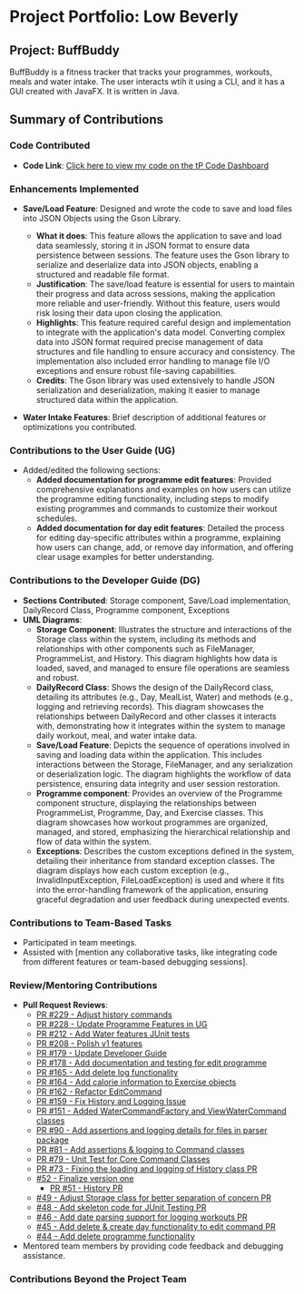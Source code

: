 # Project Portfolio: Low Beverly

## Project: BuffBuddy
BuffBuddy is a fitness tracker that tracks your programmes, workouts, meals and water intake. The user interacts wtih
it using a CLI, and it has a GUI created with JavaFX. It is written in Java. 

## Summary of Contributions

### Code Contributed
- **Code Link**: [Click here to view my code on the tP Code Dashboard](https://nus-cs2113-ay2425s1.github.io/tp-dashboard/?search=bev-low&breakdown=true&sort=groupTitle%20dsc&sortWithin=title&since=2024-09-20&timeframe=commit&mergegroup=&groupSelect=groupByRepos&checkedFileTypes=docs~functional-code~test-code~other&tabOpen=true&tabType=authorship&tabAuthor=Bev-low&tabRepo=AY2425S1-CS2113-W10-3%2Ftp%5Bmaster%5D&authorshipIsMergeGroup=false&authorshipFileTypes=docs~functional-code~test-code~other&authorshipIsBinaryFileTypeChecked=false&authorshipIsIgnoredFilesChecked=false)

### Enhancements Implemented

- **Save/Load Feature**: Designed and wrote the code to save and load files into JSON Objects using the Gson Library.
    - **What it does**: This feature allows the application to save and load data seamlessly, storing it in JSON format to ensure data persistence between sessions. The feature uses the Gson library to serialize and deserialize data into JSON objects, enabling a structured and readable file format.
    - **Justification**: The save/load feature is essential for users to maintain their progress and data across sessions, making the application more reliable and user-friendly. Without this feature, users would risk losing their data upon closing the application.
    - **Highlights**: This feature required careful design and implementation to integrate with the application's data model. Converting complex data into JSON format required precise management of data structures and file handling to ensure accuracy and consistency. The implementation also included error handling to manage file I/O exceptions and ensure robust file-saving capabilities.
    - **Credits**: The Gson library was used extensively to handle JSON serialization and deserialization, making it easier to manage structured data within the application.

- **Water Intake Features**: Brief description of additional features or optimizations you contributed.

### Contributions to the User Guide (UG)
- Added/edited the following sections:
    - **Added documentation for programme edit features**: Provided comprehensive explanations and examples on how users can utilize the programme editing functionality, including steps to modify existing programmes and commands to customize their workout schedules.
    - **Added documentation for day edit features**: Detailed the process for editing day-specific attributes within a programme, explaining how users can change, add, or remove day information, and offering clear usage examples for better understanding.

### Contributions to the Developer Guide (DG)
- **Sections Contributed**: Storage component, Save/Load implementation, DailyRecord Class, Programme component, Exceptions
- **UML Diagrams**:
    - **Storage Component**: Illustrates the structure and interactions of the Storage class within the system, including its methods and relationships with other components such as FileManager, ProgrammeList, and History. This diagram highlights how data is loaded, saved, and managed to ensure file operations are seamless and robust.
    - **DailyRecord Class**: Shows the design of the DailyRecord class, detailing its attributes (e.g., Day, MealList, Water) and methods (e.g., logging and retrieving records). This diagram showcases the relationships between DailyRecord and other classes it interacts with, demonstrating how it integrates within the system to manage daily workout, meal, and water intake data.
    - **Save/Load Feature**: Depicts the sequence of operations involved in saving and loading data within the application. This includes interactions between the Storage, FileManager, and any serialization or deserialization logic. The diagram highlights the workflow of data persistence, ensuring data integrity and user session restoration.
    - **Programme component**: Provides an overview of the Programme component structure, displaying the relationships between ProgrammeList, Programme, Day, and Exercise classes. This diagram showcases how workout programmes are organized, managed, and stored, emphasizing the hierarchical relationship and flow of data within the system.
    - **Exceptions**: Describes the custom exceptions defined in the system, detailing their inheritance from standard exception classes. The diagram displays how each custom exception (e.g., InvalidInputException, FileLoadException) is used and where it fits into the error-handling framework of the application, ensuring graceful degradation and user feedback during unexpected events.

### Contributions to Team-Based Tasks
- Participated in team meetings.
- Assisted with [mention any collaborative tasks, like integrating code from different features or team-based debugging sessions].

### Review/Mentoring Contributions
- **Pull Request Reviews**:
    - [PR #229 - Adjust history commands](https://github.com/AY2425S1-CS2113-W10-3/tp/pull/229)
    - [PR #228 - Update Programme Features in UG](https://github.com/AY2425S1-CS2113-W10-3/tp/pull/228)
    - [PR #212 - Add Water features JUnit tests](https://github.com/AY2425S1-CS2113-W10-3/tp/pull/212)
    - [PR #208 - Polish v1 features](https://github.com/AY2425S1-CS2113-W10-3/tp/pull/208)
    - [PR #179 - Update Developer Guide](https://github.com/AY2425S1-CS2113-W10-3/tp/pull/179)
    - [PR #178 - Add documentation and testing for edit programme](https://github.com/AY2425S1-CS2113-W10-3/tp/pull/178)
    - [PR #165 - Add delete log functionality](https://github.com/AY2425S1-CS2113-W10-3/tp/pull/165)
    - [PR #164 - Add calorie information to Exercise objects](https://github.com/AY2425S1-CS2113-W10-3/tp/pull/164)
    - [PR #162 - Refactor EditCommand](https://github.com/AY2425S1-CS2113-W10-3/tp/pull/162)
    - [PR #159 - Fix History and Logging Issue](https://github.com/AY2425S1-CS2113-W10-3/tp/pull/159)
    - [PR #151 - Added WaterCommandFactory and ViewWaterCommand classes](https://github.com/AY2425S1-CS2113-W10-3/tp/pull/151)
    - [PR #90 - Add assertions and logging details for files in parser package](https://github.com/AY2425S1-CS2113-W10-3/tp/pull/90)
    - [PR #81 - Add assertions & logging to Command classes](https://github.com/AY2425S1-CS2113-W10-3/tp/pull/81)
    - [PR #79 - Unit Test for Core Command Classes](https://github.com/AY2425S1-CS2113-W10-3/tp/pull/79)
    - [PR #73 - Fixing the loading and logging of History class PR](https://github.com/AY2425S1-CS2113-W10-3/tp/pull/73)
    - [#52 - Finalize version one](https://github.com/AY2425S1-CS2113-W10-3/tp/pull/52)
      - [PR #51 - History PR](https://github.com/AY2425S1-CS2113-W10-3/tp/pull/51)
    - [#49 - Adjust Storage class for better separation of concern PR](https://github.com/AY2425S1-CS2113-W10-3/tp/pull/49)
    - [#48 - Add skeleton code for JUnit Testing PR](https://github.com/AY2425S1-CS2113-W10-3/tp/pull/48)
    - [#46 - Add date parsing support for logging workouts PR](https://github.com/AY2425S1-CS2113-W10-3/tp/pull/46)
    - [#45 - Add delete & create day functionality to edit command PR](https://github.com/AY2425S1-CS2113-W10-3/tp/pull/46)
    - [#44 - Add delete programme functionality](https://github.com/AY2425S1-CS2113-W10-3/tp/pull/44)
- Mentored team members by providing code feedback and debugging assistance.

### Contributions Beyond the Project Team
